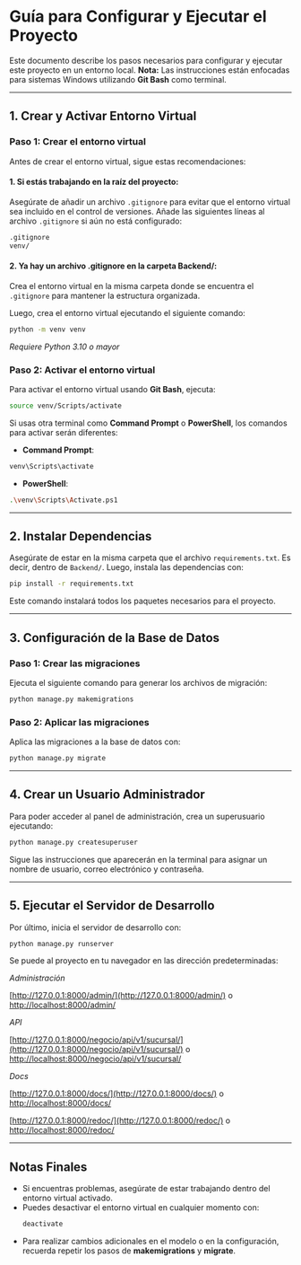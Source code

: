 # Guía para Configurar y Ejecutar el Proyecto

Este documento describe los pasos necesarios para configurar y ejecutar este proyecto en un entorno local. **Nota:** Las instrucciones están enfocadas para sistemas Windows utilizando **Git Bash** como terminal.

---

## 1. Crear y Activar Entorno Virtual

### Paso 1: Crear el entorno virtual
Antes de crear el entorno virtual, sigue estas recomendaciones:
#### 1. Si estás trabajando en la raíz del proyecto:
Asegúrate de añadir un archivo `.gitignore` para evitar que el entorno virtual sea incluido en el control de versiones. Añade las siguientes líneas al archivo `.gitignore` si aún no está configurado:
```bash
.gitignore
venv/
```
#### 2. Ya hay un archivo .gitignore en la carpeta Backend/:
Crea el entorno virtual en la misma carpeta donde se encuentra el `.gitignore` para mantener la estructura organizada.

Luego, crea el entorno virtual ejecutando el siguiente comando: 
```bash
python -m venv venv
```
*Requiere Python 3.10 o mayor*

### Paso 2: Activar el entorno virtual
Para activar el entorno virtual usando **Git Bash**, ejecuta:  
```bash
source venv/Scripts/activate
```

Si usas otra terminal como **Command Prompt** o **PowerShell**, los comandos para activar serán diferentes:  
- **Command Prompt**:  
```bash
venv\Scripts\activate
```
- **PowerShell**:  
```bash
.\venv\Scripts\Activate.ps1
```

---

## 2. Instalar Dependencias

Asegúrate de estar en la misma carpeta que el archivo `requirements.txt`. Es decir, dentro de `Backend/`. Luego, instala las dependencias con:  
```bash
pip install -r requirements.txt
```

Este comando instalará todos los paquetes necesarios para el proyecto.

---

## 3. Configuración de la Base de Datos

### Paso 1: Crear las migraciones
Ejecuta el siguiente comando para generar los archivos de migración:  
```bash
python manage.py makemigrations
```

### Paso 2: Aplicar las migraciones
Aplica las migraciones a la base de datos con:  
```bash
python manage.py migrate
```

---

## 4. Crear un Usuario Administrador

Para poder acceder al panel de administración, crea un superusuario ejecutando:  
```bash
python manage.py createsuperuser
```

Sigue las instrucciones que aparecerán en la terminal para asignar un nombre de usuario, correo electrónico y contraseña.

---

## 5. Ejecutar el Servidor de Desarrollo

Por último, inicia el servidor de desarrollo con:  
```bash
python manage.py runserver
```

Se puede al proyecto en tu navegador en las dirección predeterminadas: 

*Administración*

[http://127.0.0.1:8000/admin/](http://127.0.0.1:8000/admin/) o [http://localhost:8000/admin/](http://localhost:8000/admin/)

*API*

[http://127.0.0.1:8000/negocio/api/v1/sucursal/](http://127.0.0.1:8000/negocio/api/v1/sucursal/) o [http://localhost:8000/negocio/api/v1/sucursal/](http://localhost:8000/negocio/api/v1/sucursal/)

*Docs*

[http://127.0.0.1:8000/docs/](http://127.0.0.1:8000/docs/) o [http://localhost:8000/docs/](http://localhost:8000/docs/)

[http://127.0.0.1:8000/redoc/](http://127.0.0.1:8000/redoc/) o [http://localhost:8000/redoc/](http://localhost:8000/redoc/) 

---

## Notas Finales

- Si encuentras problemas, asegúrate de estar trabajando dentro del entorno virtual activado.
- Puedes desactivar el entorno virtual en cualquier momento con:  
  ```bash
  deactivate
  ```
- Para realizar cambios adicionales en el modelo o en la configuración, recuerda repetir los pasos de **makemigrations** y **migrate**.

